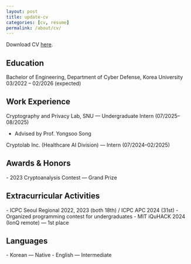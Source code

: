 ```yaml
---
layout: post
title: update-cv
categories: [cv, resume]
permalink: /about/cv/
---
```



Download CV
<a href="{{ '/assets/cv/Hyeoncheol_Joo_CV.pdf' | relative_url }}" target="_blank" rel="noopener">here</a>.

<h2>Education</h2>

Bachelor of Engineering, Department of Cyber Defense, Korea University  
03/2022 – 02/2026 (expected)

<h2>Work Experience</h2>

Cryptography and Privacy Lab, SNU — Undergraduate Intern (07/2025–08/2025)  
- Advised by Prof. Yongsoo Song

Cryptolab Inc. (Healthcare AI Division) — Intern (07/2024–02/2025)

<h2>Awards & Honors</h2>
- 2023 Cryptoanalysis Contest — Grand Prize

<h2>Extracurricular Activities</h2>
- ICPC Seoul Regional 2022, 2023 (both 18th) / ICPC APC 2024 (31st)
- Organized programming contest for undergraduates
- MIT iQuHACK 2024 (IonQ remote) — 1st place

<h2>Languages</h2>
- Korean — Native  
- English — Intermediate
